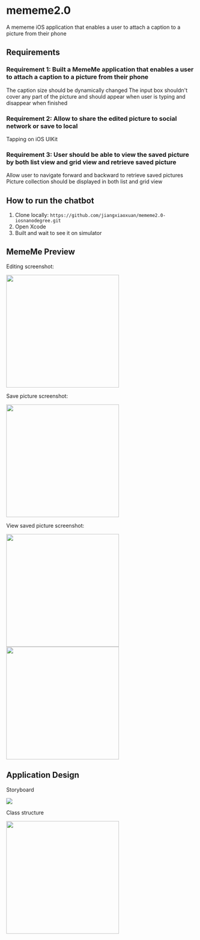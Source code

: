 # mememe2.0

A mememe iOS application that enables a user to attach a caption to a picture from their phone

## Requirements

### Requirement 1: Built a MemeMe application that enables a user to attach a caption to a picture from their phone
The caption size should be dynamically changed
The input box shouldn't cover any part of the picture and should appear when user is typing and disappear when finished

### Requirement 2: Allow to share the edited picture to social network or save to local
Tapping on iOS UIKit

### Requirement 3: User should be able to view the saved picture by both list view and grid view and retrieve saved picture
Allow user to navigate forward and backward to retrieve saved pictures
Picture collection should be displayed in both list and grid view

## How to run the chatbot

1. Clone locally: `https://github.com/jiangxiaoxuan/mememe2.0-iosnanodegree.git`
2. Open Xcode
3. Built and wait to see it on simulator 

## MemeMe Preview

Editing screenshot:

<img src="https://github.com/jiangxiaoxuan/mememe2.0-iosnanodegree/raw/master/screenshots/editing.png" width = 300 />

Save picture screenshot:

<img src="https://github.com/jiangxiaoxuan/mememe2.0-iosnanodegree/raw/master/screenshots/save-photo.png" width = 300/>

View saved picture screenshot:

<img src="https://github.com/jiangxiaoxuan/mememe2.0-iosnanodegree/raw/master/screenshots/view-saved-grid.png" width = 300/>

<img src="https://github.com/jiangxiaoxuan/mememe2.0-iosnanodegree/raw/master/screenshots/view-saved-list.png" width = 300/>

## Application Design

Storyboard

<img src="https://github.com/jiangxiaoxuan/mememe2.0-iosnanodegree/raw/master/screenshots/storyboard.png"/>

Class structure

<img src="https://github.com/jiangxiaoxuan/mememe2.0-iosnanodegree/raw/master/screenshots/class-structure.png" width = 300/>
